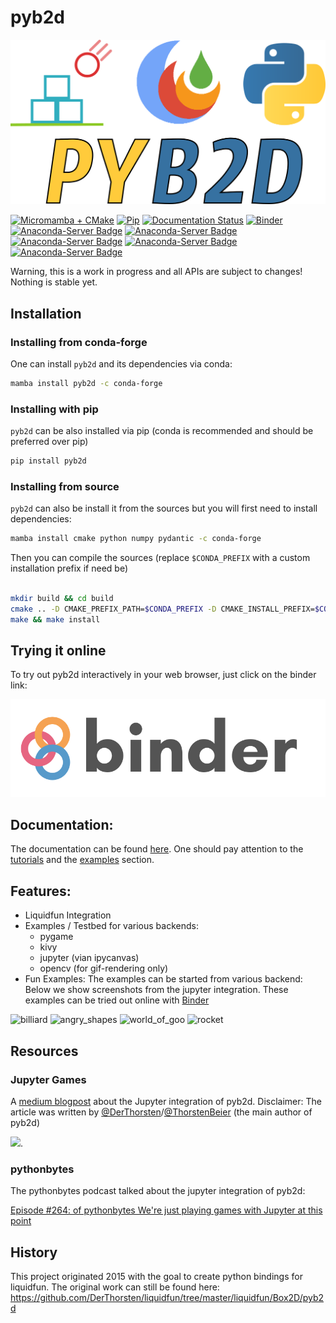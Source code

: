 # pyb2d
![jupyter_integration](docs/img/pyb2d_logo.png)

[![Micromamba + CMake](https://github.com/pyb2d/pyb2d/actions/workflows/main.yml/badge.svg)](https://github.com/pyb2d/pyb2d/actions/workflows/main.yml)
[![Pip](https://github.com/pyb2d/pyb2d/actions/workflows/pip.yml/badge.svg)](https://github.com/pyb2d/pyb2d/actions/workflows/pip.yml)
[![Documentation Status](https://img.shields.io/badge/docs%3A-pass-brightgreen)](https://pyb2d.github.io/pyb2d)
[![Binder](https://mybinder.org/badge_logo.svg)](https://mybinder.org/v2/gh/pyb2d/pyb2d/main?urlpath=/lab/tree/examples/jupyter_integration.ipynb)
[![Anaconda-Server Badge](https://anaconda.org/conda-forge/pyb2d/badges/license.svg)](https://anaconda.org/conda-forge/pyb2d)
[![Anaconda-Server Badge](https://anaconda.org/conda-forge/pyb2d/badges/platforms.svg)](https://anaconda.org/conda-forge/pyb2d)
[![Anaconda-Server Badge](https://anaconda.org/conda-forge/pyb2d/badges/version.svg)](https://anaconda.org/conda-forge/pyb2d)
[![Anaconda-Server Badge](https://anaconda.org/conda-forge/pyb2d/badges/latest_release_date.svg)](https://anaconda.org/conda-forge/pyb2d)
[![Anaconda-Server Badge](https://anaconda.org/conda-forge/pyb2d/badges/installer/conda.svg)](https://conda.anaconda.org/conda-forge)

Warning, this is a work in progress and all APIs are subject to changes!
Nothing is stable yet.


## Installation

### Installing from conda-forge

One  can install `pyb2d` and its dependencies via conda:

```bash
mamba install pyb2d -c conda-forge
```
### Installing with pip

`pyb2d` can be also installed via pip (conda is recommended and should be preferred over pip)

```bash
pip install pyb2d
```

### Installing from source

`pyb2d` can also be install it from the sources but you will first need to install dependencies:

```bash
mamba install cmake python numpy pydantic -c conda-forge
```

Then you can compile the sources (replace `$CONDA_PREFIX` with a custom installation
prefix if need be)

```bash

mkdir build && cd build
cmake .. -D CMAKE_PREFIX_PATH=$CONDA_PREFIX -D CMAKE_INSTALL_PREFIX=$CONDA_PREFIX -D CMAKE_INSTALL_LIBDIR=lib
make && make install
```

## Trying it online

To try out pyb2d interactively in your web browser, just click on the binder link:

[![Binder](docs/binder-logo.svg)](https://mybinder.org/v2/gh/pyb2d/pyb2d/main?urlpath=/lab/tree/examples/jupyter_integration.ipynb)


## Documentation:

The documentation can be found [here](https://pyb2d.github.io/pyb2d).
One should pay attention to the [tutorials](https://pyb2d.github.io/pyb2d/tutorials/index.html) and the [examples](https://pyb2d.github.io/pyb2d/auto_examples/index.html) section.



## Features:

* Liquidfun Integration
* Examples / Testbed for various backends:
    * pygame
    * kivy
    * jupyter (vian ipycanvas)
    * opencv (for gif-rendering only)
* Fun Examples:
The examples can be started from various backend: Below we show screenshots from the jupyter integration. These examples can be tried out online with [Binder](https://mybinder.org/v2/gh/pyb2d/pyb2d/main?urlpath=/lab/tree/examples/jupyter_integration.ipynb)

![billiard](https://cdn-images-1.medium.com/max/2000/1*ZkV-0GDc_0Kxdbc6CHzB0w.gif)
![angry_shapes](https://cdn-images-1.medium.com/max/2000/1*cIqICNLl2CTGoW5vdmyr-w.gif)
![world_of_goo](https://cdn-images-1.medium.com/max/2000/1*Mr_2vTFlIfad2Wsbz6gmTQ.gif)
![rocket](https://cdn-images-1.medium.com/max/2000/1*8f05EGZrQyBxZr-Byn_vxg.gif)


## Resources

### Jupyter Games

A [medium blogpost](https://medium.com/p/cda20dc15a21/edit) about the Jupyter integration of pyb2d. Disclaimer: The article was written by [@DerThorsten](https://github.com/DerThorsten)/[@ThorstenBeier](https://twitter.com/ThorstenBeier) (the main author of pyb2d)

[<img src="https://cdn-images-1.medium.com/max/2600/1*gXbeqCDvKyaRySdAX6SnKg.png" width="500">](https://medium.com/p/cda20dc15a21/edit).

### pythonbytes
The pythonbytes podcast talked about the jupyter integration of pyb2d:

[Episode #264: of pythonbytes  We're just playing games with Jupyter at this point](https://pythonbytes.fm/episodes/show/264/we-re-just-playing-games-with-jupyter-at-this-point)


## History

This project originated 2015 with the goal to create python bindings for liquidfun.
The original work can still be found here: https://github.com/DerThorsten/liquidfun/tree/master/liquidfun/Box2D/pyb2d
